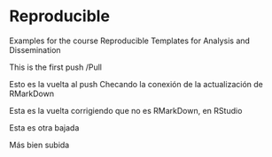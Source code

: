# Reproducible
Examples for the course Reproducible Templates for Analysis and Dissemination

This is the first push /Pull 

Esto es la vuelta al push
Checando la conexión de la actualización de RMarkDown

Esta es la vuelta corrigiendo que no es RMarkDown, en RStudio

Esta es otra bajada

Más bien subida



